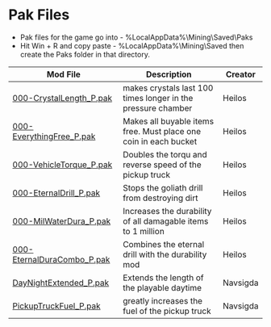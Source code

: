 # Pak Files
 - Pak files for the game go into - %LocalAppData%\Mining\Saved\Paks
 - Hit Win + R and copy paste - %LocalAppData%\Mining\Saved then create the Paks folder in that directory.

| Mod File  | Description | Creator |
| ------------- | ------------- | ------------- |
| [000-CrystalLength_P.pak](https://github.com/kaiheilos/Hydro/raw/master/Pak%20Mods/000-CrystalLength_P.pak)  | makes crystals last 100 times longer in the pressure chamber | Heilos |
| [000-EverythingFree_P.pak](https://github.com/kaiheilos/Hydro/raw/master/Pak%20Mods/000-EverythingFree_P.pak)  | Makes all buyable items free. Must place one coin in each bucket  | Heilos |
| [000-VehicleTorque_P.pak](https://github.com/kaiheilos/Hydro/raw/master/Pak%20Mods/000-VehicleTorque_P.pak)  | Doubles the torqu and reverse speed of the pickup truck | Heilos |
| [000-EternalDrill_P.pak](https://github.com/kaiheilos/Hydro/raw/master/Pak%20Mods/000-EternalDrill_P.pak)  |  Stops the goliath drill from destroying dirt  | Heilos |
| [000-MilWaterDura_P.pak](https://github.com/kaiheilos/Hydro/raw/master/Pak%20Mods/000-MilWaterDura_P.pak)  | Increases the durability of all damagable items to 1 million  | Heilos |
| [000-EternalDuraCombo_P.pak](https://github.com/kaiheilos/Hydro/raw/master/Pak%20Mods/000-EternalDuraCombo_P.pak)  | Combines the eternal drill with the durability mod  | Heilos |
| [DayNightExtended_P.pak](https://github.com/kaiheilos/Hydro/raw/master/Pak%20Mods/DayNightExtended_P.pak)  | Extends the length of the playable daytime  | Navsigda |
| [PickupTruckFuel_P.pak](https://github.com/kaiheilos/Hydro/raw/master/Pak%20Mods/PickupTruckFuel_P.pak)  | greatly increases the fuel of the pickup truck  | Navsigda |
